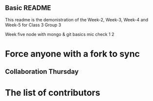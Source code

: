 ## Basic README

This readme is the demonistration of the Week-2, Week-3, Week-4 and Week-5 for Class 3 Group 3

Week five node with mongo & git basics
mic check 1 2
# Force anyone with a fork to sync

## Collaboration Thursday

# The list of contributors

